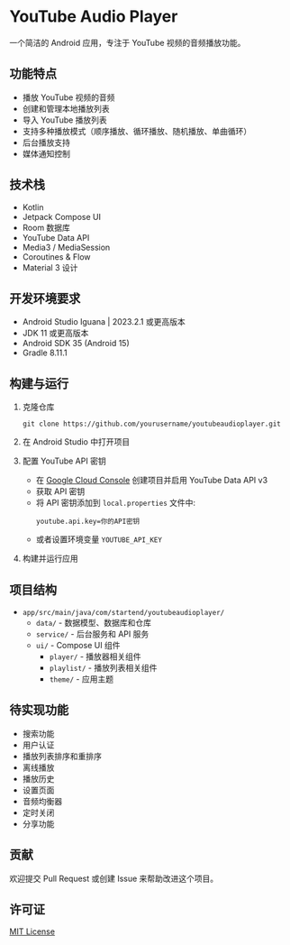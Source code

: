 # YouTube Audio Player

一个简洁的 Android 应用，专注于 YouTube 视频的音频播放功能。

## 功能特点

- 播放 YouTube 视频的音频
- 创建和管理本地播放列表
- 导入 YouTube 播放列表
- 支持多种播放模式（顺序播放、循环播放、随机播放、单曲循环）
- 后台播放支持
- 媒体通知控制

## 技术栈

- Kotlin
- Jetpack Compose UI
- Room 数据库
- YouTube Data API
- Media3 / MediaSession
- Coroutines & Flow
- Material 3 设计

## 开发环境要求

- Android Studio Iguana | 2023.2.1 或更高版本
- JDK 11 或更高版本
- Android SDK 35 (Android 15)
- Gradle 8.11.1

## 构建与运行

1. 克隆仓库
   ```
   git clone https://github.com/yourusername/youtubeaudioplayer.git
   ```

2. 在 Android Studio 中打开项目

3. 配置 YouTube API 密钥
   - 在 [Google Cloud Console](https://console.cloud.google.com/) 创建项目并启用 YouTube Data API v3
   - 获取 API 密钥
   - 将 API 密钥添加到 `local.properties` 文件中:
     ```
     youtube.api.key=你的API密钥
     ```
   - 或者设置环境变量 `YOUTUBE_API_KEY`

4. 构建并运行应用

## 项目结构

- `app/src/main/java/com/startend/youtubeaudioplayer/`
  - `data/` - 数据模型、数据库和仓库
  - `service/` - 后台服务和 API 服务
  - `ui/` - Compose UI 组件
    - `player/` - 播放器相关组件
    - `playlist/` - 播放列表相关组件
    - `theme/` - 应用主题

## 待实现功能

- 搜索功能
- 用户认证
- 播放列表排序和重排序
- 离线播放
- 播放历史
- 设置页面
- 音频均衡器
- 定时关闭
- 分享功能

## 贡献

欢迎提交 Pull Request 或创建 Issue 来帮助改进这个项目。

## 许可证

[MIT License](LICENSE)
